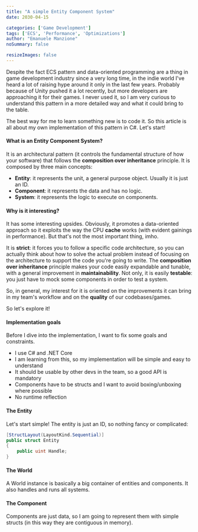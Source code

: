 ```yaml
---
title: "A simple Entity Component System"
date: 2030-04-15

categories: ['Game Development']
tags: ['ECS', 'Performance', 'Optimizations']
author: "Emanuele Manzione"
noSummary: false

resizeImages: false
---
```

Despite the fact ECS pattern and data-oriented programming are a thing in game development industry since a very long time, in the indie world I've heard a lot of raising hype around it only in the last few years. Probably because of Unity pushed it a lot recently, but more developers are approaching it for their games.
I never used it, so I am very curious to understand this pattern in a more detailed way and what it could bring to the table.

<!--more-->

The best way for me to learn something new is to code it. So this article is all about my own implementation of this pattern in C#. Let's start!

#### What is an Entity Component System?

It is an architectural pattern (it controls the fundamental structure of how your software) that follows the **composition over inheritance** principle. It is composed by three main concepts:

* **Entity**: it represents the unit, a general purpose object. Usually it is just an ID.
* **Component**: it represents the data and has no logic.
* **System**: it represents the logic to execute on components.

#### Why is it interesting?

It has some interesting upsides. Obviously, it promotes a data-oriented approach so it exploits the way the CPU **cache** works (with evident gainings in performance). But that's not the most important thing, imho.

It is **strict**: it forces you to follow a specific code architecture, so you can actually think about how to solve the actual problem instead of focusing on the architecture to support the code you're going to write. The **composition over inheritance** principle makes your code easily expandable and tunable, with a general improvement in **maintainability**. Not only, it is easily **testable**: you just have to mock some components in order to test a system.

So, in general, my interest for it is oriented on the improvements it can bring in my team's workflow and on the **quality** of our codebases/games. 

So let's explore it!

#### Implementation goals

Before I dive into the implementation, I want to fix some goals and constraints.

* I use C# and .NET Core
* I am learning from this, so my implementation will be simple and easy to understand
* It should be usable by other devs in the team, so a good API is mandatory
* Components have to be structs and I want to avoid boxing/unboxing where possible
* No runtime reflection

#### The Entity

Let's start simple! The entity is just an ID, so nothing fancy or complicated:

```csharp
[StructLayout(LayoutKind.Sequential)]
public struct Entity
{
    public uint Handle;
}
```

#### The World

A World instance is basically a big container of entities and components. It also handles and runs all systems.

#### The Component

Components are just data, so I am going to represent them with simple structs (in this way they are contiguous in memory).
